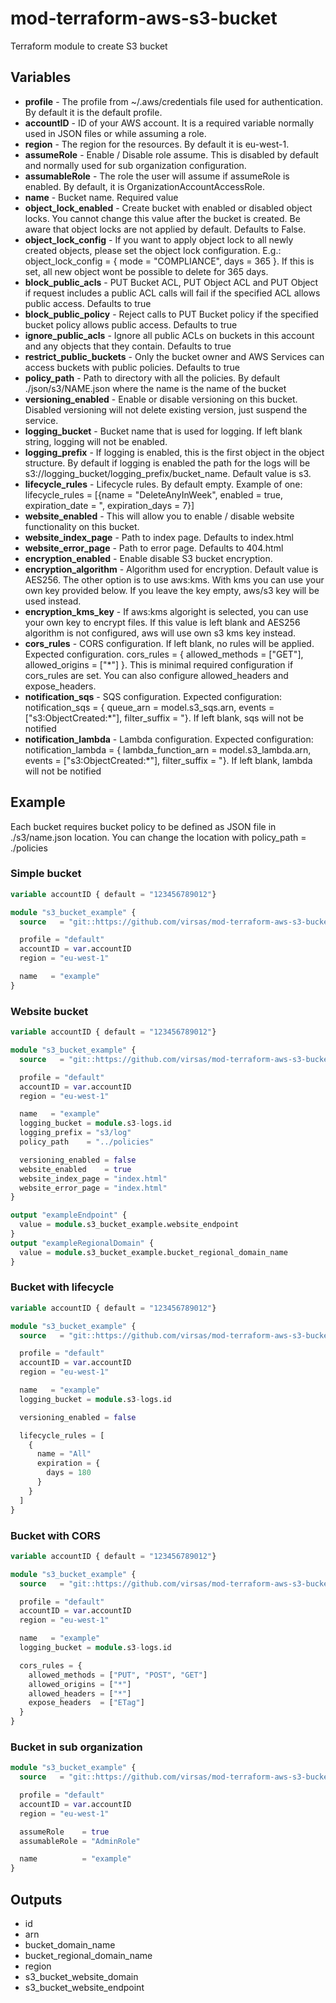 # mod-terraform-aws-s3-bucket

Terraform module to create S3 bucket

## Variables

- **profile** - The profile from ~/.aws/credentials file used for authentication. By default it is the default profile.
- **accountID** - ID of your AWS account. It is a required variable normally used in JSON files or while assuming a role.
- **region** - The region for the resources. By default it is eu-west-1.
- **assumeRole** - Enable / Disable role assume. This is disabled by default and normally used for sub organization configuration.
- **assumableRole** - The role the user will assume if assumeRole is enabled. By default, it is OrganizationAccountAccessRole.
- **name** - Bucket name. Required value
- **object_lock_enabled** - Create bucket with enabled or disabled object locks. You cannot change this value after the bucket is created. Be aware that object locks are not applied by default. Defaults to False.
- **object_lock_config** - If you want to apply object lock to all newly created objects, please set the object lock configuration. E.g.: object_lock_config = { mode = "COMPLIANCE", days = 365 }. If this is set, all new object wont be possible to delete for 365 days.
- **block_public_acls** - PUT Bucket ACL, PUT Object ACL and PUT Object if request includes a public ACL calls will fail if the specified ACL allows public access. Defaults to true
- **block_public_policy** - Reject calls to PUT Bucket policy if the specified bucket policy allows public access. Defaults to true
- **ignore_public_acls** - Ignore all public ACLs on buckets in this account and any objects that they contain. Defaults to true
- **restrict_public_buckets** - Only the bucket owner and AWS Services can access buckets with public policies. Defaults to true
- **policy_path** - Path to directory with all the policies. By default ./json/s3/NAME.json where the name is the name of the bucket
- **versioning_enabled** - Enable or disable versioning on this bucket. Disabled versioning will not delete existing version, just suspend the service.
- **logging_bucket** - Bucket name that is used for logging. If left blank string, logging will not be enabled.
- **logging_prefix** - If logging is enabled, this is the first object in the object structure. By default if logging is enabled the path for the logs will be s3://logging_bucket/logging_prefix/bucket_name. Default value is s3.
- **lifecycle_rules** - Lifecycle rules. By default empty. Example of one: lifecycle_rules = [{name = "DeleteAnyInWeek", enabled = true, expiration_date = ", expiration_days = 7}]
- **website_enabled** - This will allow you to enable / disable website functionality on this bucket.
- **website_index_page** - Path to index page. Defaults to index.html
- **website_error_page** - Path to error page. Defaults to 404.html
- **encryption_enabled** - Enable disable S3 bucket encryption.
- **encryption_algorithm** - Algorithm used for encryption. Default value is AES256. The other option is to use aws:kms. With kms you can use your own key provided below. If you leave the key empty, aws/s3 key will be used instead.
- **encryption_kms_key** - If aws:kms algoright is selected, you can use your own key to encrypt files. If this value is left blank and AES256 algorithm is not configured, aws will use own s3 kms key instead.
- **cors_rules** - CORS configuration. If left blank, no rules will be applied. Expected configuration. cors_rules = { allowed_methods = ["GET"], allowed_origins = ["*"] }. This is minimal required configuration if cors_rules are set. You can also configure allowed_headers and expose_headers.
- **notification_sqs** - SQS configuration. Expected configuration: notification_sqs = { queue_arn = model.s3_sqs.arn, events = ["s3:ObjectCreated:*"], filter_suffix = "}. If left blank, sqs will not be notified
- **notification_lambda** - Lambda configuration. Expected configuration: notification_lambda = { lambda_function_arn = model.s3_lambda.arn, events = ["s3:ObjectCreated:*"], filter_suffix = "}. If left blank, lambda will not be notified

## Example

Each bucket requires bucket policy to be defined as JSON file in ./s3/name.json location. You can change the location with policy_path = ./policies

### Simple bucket

```terraform
variable accountID { default = "123456789012"}

module "s3_bucket_example" {
  source   = "git::https://github.com/virsas/mod-terraform-aws-s3-bucket.git?ref=v1.0.0"

  profile = "default"
  accountID = var.accountID
  region = "eu-west-1"

  name   = "example"
}
```

### Website bucket

```terraform
variable accountID { default = "123456789012"}

module "s3_bucket_example" {
  source   = "git::https://github.com/virsas/mod-terraform-aws-s3-bucket.git?ref=v1.0.0"

  profile = "default"
  accountID = var.accountID
  region = "eu-west-1"

  name   = "example"
  logging_bucket = module.s3-logs.id
  logging_prefix = "s3/log"
  policy_path    = "../policies"

  versioning_enabled = false
  website_enabled    = true
  website_index_page = "index.html"
  website_error_page = "index.html"
}

output "exampleEndpoint" {
  value = module.s3_bucket_example.website_endpoint
}
output "exampleRegionalDomain" {
  value = module.s3_bucket_example.bucket_regional_domain_name
}
```

### Bucket with lifecycle

```terraform
variable accountID { default = "123456789012"}

module "s3_bucket_example" {
  source   = "git::https://github.com/virsas/mod-terraform-aws-s3-bucket.git?ref=v1.0.3"

  profile = "default"
  accountID = var.accountID
  region = "eu-west-1"

  name   = "example"
  logging_bucket = module.s3-logs.id

  versioning_enabled = false

  lifecycle_rules = [
    {
      name = "All"
      expiration = {
        days = 180
      }
    }
  ]
}
```

### Bucket with CORS

```terraform
variable accountID { default = "123456789012"}

module "s3_bucket_example" {
  source   = "git::https://github.com/virsas/mod-terraform-aws-s3-bucket.git?ref=v1.0.3"

  profile = "default"
  accountID = var.accountID
  region = "eu-west-1"

  name   = "example"
  logging_bucket = module.s3-logs.id

  cors_rules = {
    allowed_methods = ["PUT", "POST", "GET"]
    allowed_origins = ["*"]
    allowed_headers = ["*"]
    expose_headers  = ["ETag"]
  }
}
```

### Bucket in sub organization

```terraform
module "s3_bucket_example" {
  source   = "git::https://github.com/virsas/mod-terraform-aws-s3-bucket.git?ref=v1.0.3"

  profile = "default"
  accountID = var.accountID
  region = "eu-west-1"

  assumeRole    = true
  assumableRole = "AdminRole"

  name          = "example"
}
```

## Outputs

- id
- arn
- bucket_domain_name
- bucket_regional_domain_name
- region
- s3_bucket_website_domain
- s3_bucket_website_endpoint
